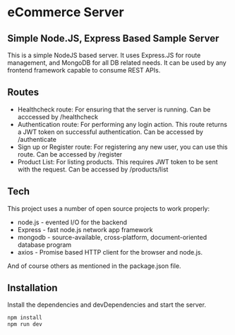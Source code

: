 # eCommerce Server
## Simple Node.JS, Express Based Sample Server


This is a simple NodeJS based server. It uses Express.JS for route management, and MongoDB for all DB related needs. It can be used by any frontend framework capable to consume REST APIs.


## Routes

- Healthcheck route: For ensuring that the server is running. Can be acccessed by /healthcheck
- Authentication route: For performing any login action. This route returns a JWT token on successful authentication. Can be accessed by /authenticate 
- Sign up or Register route: For registering any new user, you can use this route. Can be accessed by /register
- Product List: For listing products. This requires JWT token to be sent with the request. Can be accessed by /products/list


## Tech

This project uses a number of open source projects to work properly:

- node.js - evented I/O for the backend
- Express - fast node.js network app framework
- mongodb - source-available, cross-platform, document-oriented database program
- axios - Promise based HTTP client for the browser and node.js.

And of course others as mentioned in the package.json file.

## Installation

Install the dependencies and devDependencies and start the server.

```sh
npm install
npm run dev
```
